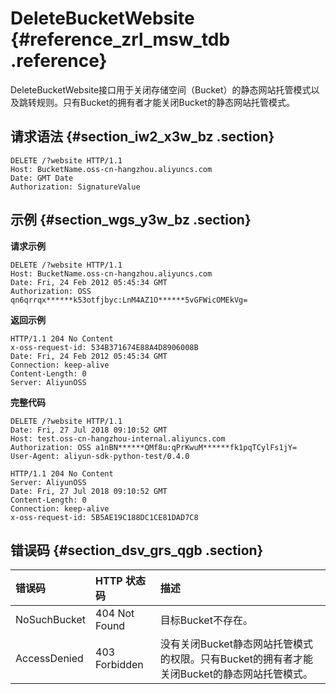 # DeleteBucketWebsite {#reference_zrl_msw_tdb .reference}

DeleteBucketWebsite接口用于关闭存储空间（Bucket）的静态网站托管模式以及跳转规则。只有Bucket的拥有者才能关闭Bucket的静态网站托管模式。

## 请求语法 {#section_iw2_x3w_bz .section}

```
DELETE /?website HTTP/1.1
Host: BucketName.oss-cn-hangzhou.aliyuncs.com
Date: GMT Date
Authorization: SignatureValue
```

## 示例 {#section_wgs_y3w_bz .section}

**请求示例**

```
DELETE /?website HTTP/1.1
Host: BucketName.oss-cn-hangzhou.aliyuncs.com 
Date: Fri, 24 Feb 2012 05:45:34 GMT  
Authorization: OSS qn6qrrqx******k53otfjbyc:LnM4AZ1O******5vGFWicOMEkVg=

```

**返回示例**

```
HTTP/1.1 204 No Content 
x-oss-request-id: 534B371674E88A4D8906008B
Date: Fri, 24 Feb 2012 05:45:34 GMT
Connection: keep-alive
Content-Length: 0  
Server: AliyunOSS
```

**完整代码**

```
DELETE /?website HTTP/1.1
Date: Fri, 27 Jul 2018 09:10:52 GMT
Host: test.oss-cn-hangzhou-internal.aliyuncs.com
Authorization: OSS a1nBN******QMf8u:qPrKwuM******fk1pqTCylFs1jY=
User-Agent: aliyun-sdk-python-test/0.4.0

HTTP/1.1 204 No Content
Server: AliyunOSS
Date: Fri, 27 Jul 2018 09:10:52 GMT
Content-Length: 0
Connection: keep-alive
x-oss-request-id: 5B5AE19C188DC1CE81DAD7C8
```

## 错误码 {#section_dsv_grs_qgb .section}

|错误码|HTTP 状态码|描述|
|:--|:-------|:-|
|NoSuchBucket|404 Not Found|目标Bucket不存在。|
|AccessDenied|403 Forbidden|没有关闭Bucket静态网站托管模式的权限。只有Bucket的拥有者才能关闭Bucket的静态网站托管模式。|

